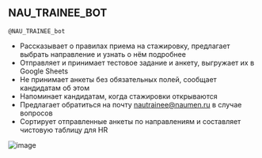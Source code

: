 ## NAU_TRAINEE_BOT  
  
`@NAU_TRAINEE_bot`


- Рассказывает о правилах приема на стажировку, предлагает выбрать направление и узнать о нём подробнее
- Отправляет и принимает тестовое задание и анкету, выгружает их в Google Sheets
- Не принимает анкеты без обязательных полей, сообщает кандидатам об этом
- Напоминает кандидатам, когда стажировки открываются
- Предлагает обратиться на почту nautrainee@naumen.ru в случае вопросов
- Сортирует отправленные анкеты по направлениям и составляет чистовую таблицу для HR

![image](https://user-images.githubusercontent.com/43697696/115986926-6496bd80-a5bb-11eb-98b3-02c9cc13f2d6.png)
